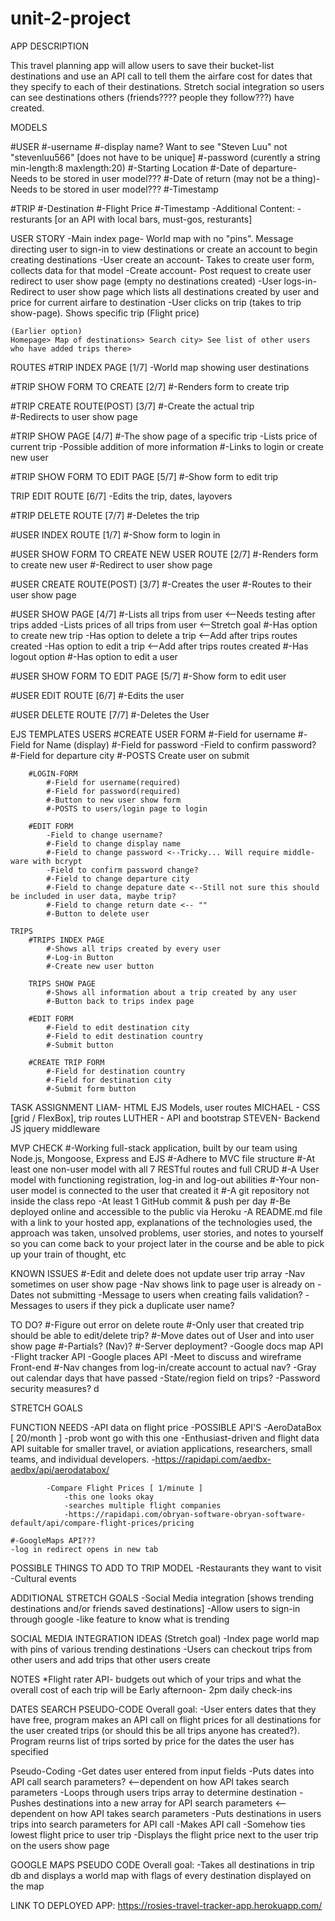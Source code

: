 # unit-2-project
APP DESCRIPTION


This travel planning app will allow users to save their bucket-list destinations and use an API call to tell them the airfare cost for dates that they specify to each of their destinations. Stretch social integration so users can see destinations others (friends???? people they follow???) have created. 


MODELS

#USER
    #-username
    #-display name? Want to see "Steven Luu" not "stevenluu566" [does not have to be unique]
    #-password (curently a string min-length:8 maxlength:20) 
    #-Starting Location
    #-Date of departure- Needs to be stored in user model???
    #-Date of return (may not be a thing)- Needs to be stored in user model???
    #-Timestamp

#TRIP
    #-Destination
    #-Flight Price
    #-Timestamp
    -Additional Content:
    -resturants [or an API with local bars, must-gos, resturants]



USER STORY
    -Main index page- World map with no "pins". Message directing user to sign-in to view destinations or create an account to begin creating destinations
    -User create an account- Takes to create user form, collects data for that model
    -Create account- Post request to create user redirect to user show page (empty no destinations created)
    -User logs-in- Redirect to user show page which lists all destinations created by user and price for current airfare to destination
    -User clicks on trip (takes to trip show-page). Shows specific trip (Flight price)
    


    (Earlier option)
    Homepage> Map of destinations> Search city> See list of other users who have added trips there>


ROUTES
#TRIP INDEX PAGE [1/7]
    -World map showing user destinations

#TRIP SHOW FORM TO CREATE [2/7]
    #-Renders form to create trip

#TRIP CREATE ROUTE(POST) [3/7]
    #-Create the actual trip  
    #-Redirects to user show page  

#TRIP SHOW PAGE [4/7]
    #-The show page of a specific trip
    -Lists price of current trip
    -Possible addition of more information
    #-Links to login or create new user

#TRIP SHOW FORM TO EDIT PAGE [5/7]
    #-Show form to edit trip

TRIP EDIT ROUTE [6/7]
    -Edits the trip, dates, layovers

#TRIP DELETE ROUTE [7/7]
    #-Deletes the trip

#USER INDEX ROUTE [1/7]
    #-Show form to login in

#USER SHOW FORM TO CREATE NEW USER ROUTE [2/7]
    #-Renders form to create new user
    #-Redirect to user show page

#USER CREATE ROUTE(POST) [3/7]
    #-Creates the user
    #-Routes to their user show page

#USER SHOW PAGE [4/7]
    #-Lists all trips from user  <--Needs testing after trips added
    -Lists prices of all trips from user <--Stretch goal
    #-Has option to create new trip
    -Has option to delete a trip <--Add after trips routes created
    -Has option to edit a trip <--Add after trips routes created
    #-Has logout option
    #-Has option to edit a user

#USER SHOW FORM TO EDIT PAGE [5/7]
    #-Show form to edit user

#USER EDIT ROUTE [6/7]
    #-Edits the user

#USER DELETE ROUTE [7/7]
    #-Deletes the User

EJS TEMPLATES
    USERS
        #CREATE USER FORM
            #-Field for username
            #-Field for Name (display)
            #-Field for password
            -Field to confirm password?
            #-Field for departure city
            #-POSTS Create user on submit
        
        #LOGIN-FORM
            #-Field for username(required)
            #-Field for password(required)
            #-Button to new user show form
            #-POSTS to users/login page to login

        #EDIT FORM
            -Field to change username?
            #-Field to change display name
            #-Field to change password <--Tricky... Will require middle-ware with bcrypt
            -Field to confirm password change?
            #-Field to change departure city
            #-Field to change depature date <--Still not sure this should be included in user data, maybe trip?
            #-Field to change return date <-- ""
            #-Button to delete user
    
    TRIPS
        #TRIPS INDEX PAGE
            #-Shows all trips created by every user
            #-Log-in Button
            #-Create new user button
        
        TRIPS SHOW PAGE
            #-Shows all information about a trip created by any user
            #-Button back to trips index page
        
        #EDIT FORM
            #-Field to edit destination city
            #-Field to edit destination country
            #-Submit button
        
        #CREATE TRIP FORM
            #-Field for destination country
            #-Field for destination city
            #-Submit form button


TASK ASSIGNMENT
LIAM- HTML EJS Models, user routes
MICHAEL - CSS [grid / FlexBox], trip routes
LUTHER - API and bootstrap
STEVEN- Backend JS jquery middleware


MVP CHECK
    #-Working full-stack application, built by our team using Node.js, Mongoose, Express and EJS
    #-Adhere to MVC file structure
    #-At least one non-user model with all 7 RESTful routes and full CRUD
    #-A User model with functioning registration, log-in and log-out abilities
    #-Your non-user model is connected to the user that created it
    #-A git repository not inside the class repo
    -At least 1 GitHub commit & push per day
    #-Be deployed online and accessible to the public via Heroku
    -A README.md file with a link to your hosted app, explanations of the technologies used, the approach was taken, unsolved problems, user stories, and notes to yourself so you can come back to your project later in the course and be able to pick up your train of thought, etc


KNOWN ISSUES
    #-Edit and delete does not update user trip array
    -Nav sometimes on user show page
    -Nav shows link to page user is already on
    -Dates not submitting 
    -Message to users when creating fails validation?
    -Messages to users if they pick a duplicate user name?


TO DO?
    #-Figure out error on delete route
    #-Only user that created trip should be able to edit/delete trip?
    #-Move dates out of User and into user show page
    #-Partials? (Nav)?
    #-Server deployment?
    -Google docs map API
    -Flight tracker API
    -Google places API
    -Meet to discuss and wireframe Front-end
    #-Nav changes from log-in/create account to actual nav?
    -Gray out calendar days that have passed
    -State/region field on trips?
    -Password security measures?
d
  
    
STRETCH GOALS

FUNCTION NEEDS
    -API data on flight price
        -POSSIBLE API'S
            -AeroDataBox [ 20/month ]
                -prob wont go with this one
                -Enthusiast-driven and flight data API suitable for smaller travel, or aviation applications, researchers, small teams, and individual developers.
                -https://rapidapi.com/aedbx-aedbx/api/aerodatabox/

            -Compare Flight Prices [ 1/minute ]
                -this one looks okay 
                -searches multiple flight companies
                -https://rapidapi.com/obryan-software-obryan-software-default/api/compare-flight-prices/pricing

    #-GoogleMaps API???
    -log in redirect opens in new tab


POSSIBLE THINGS TO ADD TO TRIP MODEL
    -Restaurants they want to visit
    -Cultural events


ADDITIONAL STRETCH GOALS
    -Social Media integration [shows trending destinations and/or friends saved destinations]
    -Allow users to sign-in through google
    -like feature to know what is trending


SOCIAL MEDIA INTEGRATION IDEAS (Stretch goal)
    -Index page world map with pins of various trending destinations
    -Users can checkout trips from other users and add trips that other users create



NOTES
*Flight rater API- budgets out which of your trips and what the overall cost of each trip will be
Early afternoon- 2pm daily check-ins


DATES SEARCH PSEUDO-CODE
Overall goal:
    -User enters dates that they have free, program makes an API call on flight prices for all destinations for the user created trips (or should this be all trips anyone has created?). Program reurns list of trips sorted by price for the dates the user has specified

Pseudo-Coding
    -Get dates user entered from input fields
    -Puts dates into API call search parameters?  <--dependent on how API takes search parameters
    -Loops through users trips array to determine destination
    -Pushes destinations into a new array for API search parameters <--dependent on how API takes search parameters
    -Puts destinations in users trips into search parameters for API call
    -Makes API call
    -Somehow ties lowest flight price to user trip
    -Displays the flight price next to the user trip on the users show page
    

GOOGLE MAPS PSEUDO CODE
Overall goal:
    -Takes all destinations in trip db and displays a world map with flags of every destination displayed on the map


LINK TO DEPLOYED APP:
https://rosies-travel-tracker-app.herokuapp.com/

        



